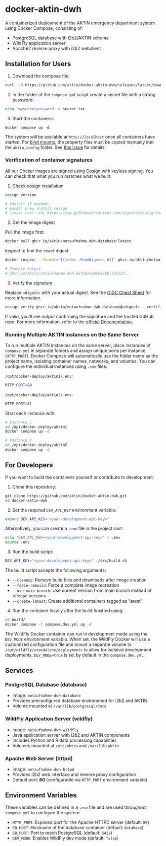 # docker-aktin-dwh

A containerized deployment of the AKTIN emergency department system using Docker Compose, consisting of:
* PostgreSQL database with i2b2/AKTIN schema
* WildFly application server
* Apache2 reverse proxy with i2b2 webclient


## Installation for Users

1. Download the compose file:
```bash
curl -LO https://github.com/aktin/docker-aktin-dwh/releases/latest/download/compose.yml
```
2. In the folder of the `compose.yml` script create a secret file with a strong password:
```bash
echo 'mysecretpassword' > secret.txt
```
3. Start the containers:
```
docker compose up -d
```
The system will be available at `http://localhost` once all containers have started. For [bind mounts](https://docs.docker.com/engine/storage/bind-mounts/), the property files must be copied manually into the `aktin_config` folder. See [this issue]([https://github.com/aktin/docker-aktin-dwh/issues/6](https://github.com/aktin/docker-aktin-dwh/issues/10)) for details.

### Verification of container signatures
All our Docker images are signed using [Cosign](https://docs.sigstore.dev/cosign/signing/overview/) with keyless signing. You can check that what you run matches what we built:

1. Check cosign installation
```bash
cosign version

# Install if needed:
# macOS: brew install cosign
# Linux: curl -sSL https://raw.githubusercontent.com/sigstore/cosign/main/install.sh | sh
```

2. Get the image digest 

Pull the image first:
```bash
docker pull ghcr.io/aktin/notaufnahme-dwh-database:latest
```

Inspect to find the exact digest:
```bash
docker inspect --format='{{index .RepoDigests 0}}' ghcr.io/aktin/notaufnahme-dwh-database:latest

# Example output:
# ghcr.io/aktin/notaufnahme-dwh-database@sha256:abc123...
```

3. Verify the signature

Replace `<digest>` with your actual digest. See the [OIDC Cheat Sheet](https://docs.sigstore.dev/quickstart/verification-cheat-sheet/) for more information.
```bash
cosign verify ghcr.io/aktin/notaufnahme-dwh-database@<digest> --certificate-identity="https://github.com/aktin/docker-aktin-dwh/.github/workflows/WORKFLOW_NAME@refs/heads/BRANCH_NAME" --certificate-oidc-issuer="https://token.actions.githubusercontent.com"
```

If valid, you’ll see output confirming the signature and the trusted GitHub repo. For more information, refer to the [official Documentation](https://docs.sigstore.dev/cosign/verifying/verify/).

### Running Multiple AKTIN Instances on the Same Server

To run multiple AKTIN instances on the same server, place instances of `compose.yml` in separate folders and assign unique ports per instance (`HTTP_PORT`). Docker Compose will automatically use the folder name as the project name, isolating container names, networks, and volumes. You can configure the individual instances using `.env` files:

`/opt/docker-deploy/aktin1/.env`:
```bash
HTTP_PORT=80
```

`/opt/docker-deploy/aktin2/.env`:
```bash
HTTP_PORT=81
```

Start each instance with:

```bash
# Instance 1
cd /opt/docker-deploy/aktin1
docker compose up -d

# Instance 2
cd /opt/docker-deploy/aktin2
docker compose up -d
```

## For Developers
If you want to build the containers yourself or contribute to development:

1. Clone this repository:
```bash
git clone https://github.com/aktin/docker-aktin-dwh.git
cd docker-aktin-dwh 
```

2. Set the required `DEV_API_KEY` environment variable:
```bash
export DEV_API_KEY="<your-development-api-key>"
```

Alternatively, you can create a `.env` file in the project root:
```bash
echo "DEV_API_KEY=<your-development-api-key>" > .env
source .env
```

3. Run the build script:
```bash
DEV_API_KEY="<your-development-api-key>" ./src/build.sh
```

The build script accepts the following arguments:

* `--cleanup`: Remove build files and downloads after image creation
* `--force-rebuild`: Force a complete image recreation
* `--use-main-branch`: Use current version from main branch instead of release versions
* `--create-latest`: Create additional containers tagged as 'latest'

4. Run the container locally after the build finished using:
```bash
cd build/
docker compose -f compose.dev.yml up -d 
```

The WildFly Docker container can run in development mode using the `DEV_MODE` environment variable. When set, the WildFly Docker will use a customized configuration file and mount a separate volume to `/opt/wildfly/standalone/deployments` to allow for isolated development deployments. `DEV_MODE=true` is set by default in the `compose.dev.yml`.

## Services

### PostgreSQL Database (database)

* Image: `notaufnahme-dwh-database`
* Provides preconfigured database environment for i2b2 and AKTIN
* Volume mounted at `/var/lib/postgresql/data`

### WildFly Application Server (wildfly)

* Image: `notaufnahme-dwh-wildfly`
* Java application server with i2b2 and AKTIN components
* Includes Python and R data processing capabilities
* Volumes mounted at `/etc/aktin` and `/var/lib/aktin`

### Apache Web Server (httpd)

* Image: `notaufnahme-dwh-httpd`
* Provides i2b2 web interface and reverse proxy configuration
* Default port: **80** (configurable via `HTTP_PORT` environment variable)

## Environment Variables
These variables can be defined in a `.env` file and are used throughout `compose.yml` to configure the system:
- `HTTP_PORT`: Exposed port for the Apache HTTPD server (default: `80`)
- `DB_HOST`: Hostname of the database container (default: `database`)
- `DB_PORT`: Port to reach PostgreSQL (default: `5432`)
- `DEV_MODE`: Enables WildFly dev mode (default: `false`)
